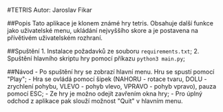 #TETRIS
Autor: Jaroslav Fikar

##Popis 
Tato aplikace je klonem známé hry tetris. Obsahuje další funkce jako uživatelské menu, ukládání nejvyššího skore a je postavena na přívětivém uživatelském rozhraní.

##Spuštění
    1. Instalace požadavků ze souboru `requirements.txt`;
    2. Spuštění hlavního skriptu hry pomocí příkazu `python3 main.py`;
    
##Návod
    - Po spuštění hry se zobrazí hlavní menu. Hru se spustí pomocí "Play";
    - Hra se ovládá pomocí šipek (NAHORU - rotace tvaru, DOLU - zrychlení pohybu, VLEVO - pohyb vlevo, VPRAVO - pohyb vpravo), 
    pauza pomocí ESC;
    - Ze hry je možno odejít zavřením okna hry;
    - Pro úplný odchod z aplikace pak slouží možnost "Quit" v hlavním menu.